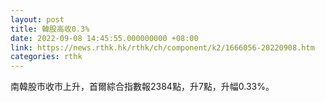 ```yaml
---
layout: post
title: 韓股高收0.3%
date: 2022-09-08 14:45:55.000000000 +08:00
link: https://news.rthk.hk/rthk/ch/component/k2/1666056-20220908.htm
categories: rthk
---
```


南韓股市收市上升，首爾綜合指數報2384點，升7點，升幅0.33%。
